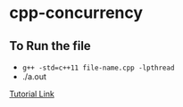 # cpp-concurrency

## To Run the file

- `g++ -std=c++11 file-name.cpp -lpthread`
- ./a.out

[Tutorial Link](https://livebook.manning.com/book/c-plus-plus-concurrency-in-action-second-edition/about-this-book/)
